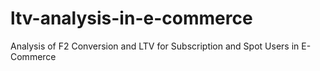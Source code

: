 # ltv-analysis-in-e-commerce
Analysis of F2 Conversion and LTV for Subscription and Spot Users in E-Commerce
